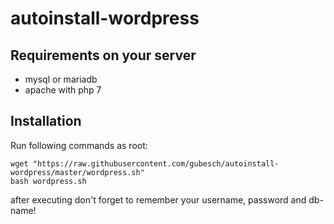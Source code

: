 # autoinstall-wordpress
## Requirements on your server

* mysql or mariadb
* apache with php 7

## Installation

Run following commands as root:

```
wget "https://raw.githubusercontent.com/gubesch/autoinstall-wordpress/master/wordpress.sh"
bash wordpress.sh
```


after executing don't forget to remember your username, password and db-name!
